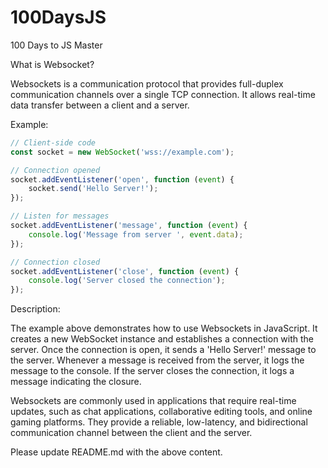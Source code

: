 # 100DaysJS
100 Days to JS Master


What is Websocket?

Websockets is a communication protocol that provides full-duplex communication channels over a single TCP connection. It allows real-time data transfer between a client and a server.

Example:

```javascript
// Client-side code
const socket = new WebSocket('wss://example.com');

// Connection opened
socket.addEventListener('open', function (event) {
    socket.send('Hello Server!');
});

// Listen for messages
socket.addEventListener('message', function (event) {
    console.log('Message from server ', event.data);
});

// Connection closed
socket.addEventListener('close', function (event) {
    console.log('Server closed the connection');
});
```

Description:

The example above demonstrates how to use Websockets in JavaScript. It creates a new WebSocket instance and establishes a connection with the server. Once the connection is open, it sends a 'Hello Server!' message to the server. Whenever a message is received from the server, it logs the message to the console. If the server closes the connection, it logs a message indicating the closure.

Websockets are commonly used in applications that require real-time updates, such as chat applications, collaborative editing tools, and online gaming platforms. They provide a reliable, low-latency, and bidirectional communication channel between the client and the server.

Please update README.md with the above content.